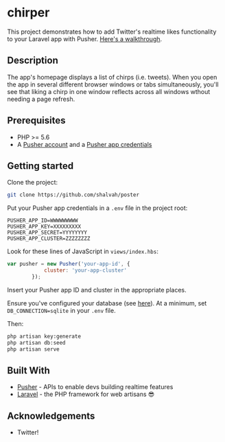 # chirper
This project demonstrates how to add Twitter's realtime likes functionality to your Laravel app with Pusher. [Here's a walkthrough](https://blog.pusher.com/build-twitter-realtime-likes-feature-with-laravel/).

## Description
The app's homepage displays a list of chirps (i.e. tweets). When you open the app in several different browser windows or tabs simultaneously, you'll see that liking a chirp in one window reflects across all windows wthout needing a page refresh.

## Prerequisites
- PHP >= 5.6
- A [Pusher account](https://pusher.com/signup) and a [Pusher app credentials](http://dashboard.pusher.com/)

## Getting started
Clone the project:

```bash
git clone https://github.com/shalvah/poster
```

Put your Pusher app credentials in a `.env` file in the project root:
```
PUSHER_APP_ID=WWWWWWWWW
PUSHER_APP_KEY=XXXXXXXXX
PUSHER_APP_SECRET=YYYYYYYY
PUSHER_APP_CLUSTER=ZZZZZZZZ
```

Look for these lines of JavaScript in `views/index.hbs`:
```javascript
var pusher = new Pusher('your-app-id', {
            cluster: 'your-app-cluster'
        });
```
Insert your Pusher app ID and cluster in the appropriate places.

Ensure you've configured your database (see [here](https://laravel.com/docs/5.4/database)). At a minimum, set `DB_CONNECTION=sqlite` in your `.env` file.

Then:

```bash
php artisan key:generate
php artisan db:seed
php artisan serve
```
## Built With

* [Pusher](https://pusher.com/) - APIs to enable devs building realtime features
* [Laravel](http://laravel.com) - the PHP framework for web artisans :sunglasses:

## Acknowledgements

- Twitter!
